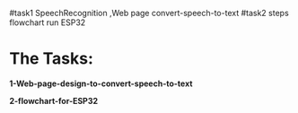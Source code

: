 #task1 SpeechRecognition ,Web page convert-speech-to-text
#task2 steps flowchart run ESP32

# The Tasks:

**1-Web-page-design-to-convert-speech-to-text**

**2-flowchart-for-ESP32**
